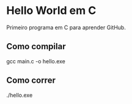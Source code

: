 # Hello World em C

Primeiro programa em C para aprender GitHub.

## Como compilar
gcc main.c -o hello.exe

## Como correr
./hello.exe

